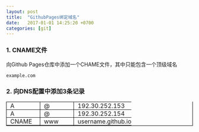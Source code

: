 ```yaml
---
layout: post
title:  "GithubPages绑定域名"
date:   2017-01-01 14:25:20 +0700
categories: [git]
---
```


### **1. CNAME文件**
向Github Pages仓库中添加一个CHAME文件，其中只能包含一个顶级域名

```
example.com
```

### **2. 向DNS配置中添加3条记录**
<style> 
table{border-right:1px solid #000;border-bottom:1px solid #000} 
table td{border-left:1px solid #000;border-top:1px solid #000;padding:0px 0px 0px 10px} 
</style>  
<table width="400" border="0" cellspacing="0" cellpadding="0"> 
<tr> 
<td width="80">A</td> 
<td width="80">@</td> 
<td width="80">192.30.252.153</td> 
</tr> 
<tr> 
<td>A</td> 
<td>@</td> 
<td>192.30.252.154</td> 
</tr> 
<tr> 
<td>CNAME</td> 
<td>www</td> 
<td>username.github.io</td> 

